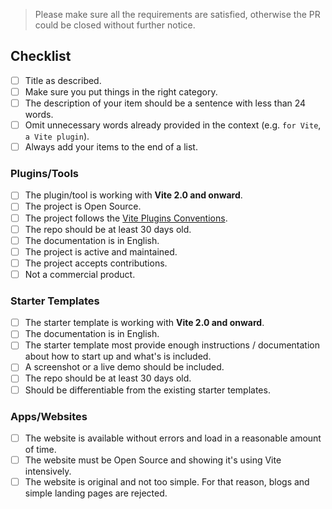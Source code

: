 > Please make sure all the requirements are satisfied, otherwise the PR could be closed without further notice.

## Checklist

- [ ] Title as described.
- [ ] Make sure you put things in the right category.
- [ ] The description of your item should be a sentence with less than 24 words.
- [ ] Omit unnecessary words already provided in the context (e.g. `for Vite`, `a Vite plugin`).
- [ ] Always add your items to the end of a list.

### Plugins/Tools

<!-- Ignore if you are not contributing to Plugins/Tools -->

- [ ] The plugin/tool is working with **Vite 2.0 and onward**.
- [ ] The project is Open Source.
- [ ] The project follows the [Vite Plugins Conventions](https://vitejs.dev/guide/api-plugin.html#conventions).
- [ ] The repo should be at least 30 days old.
- [ ] The documentation is in English.
- [ ] The project is active and maintained.
- [ ] The project accepts contributions.
- [ ] Not a commercial product.

### Starter Templates

<!-- Ignore if you are not contributing to Starter Templates -->

- [ ] The starter template is working with **Vite 2.0 and onward**.
- [ ] The documentation is in English.
- [ ] The starter template most provide enough instructions / documentation about how to start up and what's is included.
- [ ] A screenshot or a live demo should be included.
- [ ] The repo should be at least 30 days old.
- [ ] Should be differentiable from the existing starter templates. 

### Apps/Websites

<!-- Ignore if you are not contributing to Apps/Websites -->

- [ ] The website is available without errors and load in a reasonable amount of time.
- [ ] The website must be Open Source and showing it's using Vite intensively.
- [ ] The website is original and not too simple. For that reason, blogs and simple landing pages are rejected.

